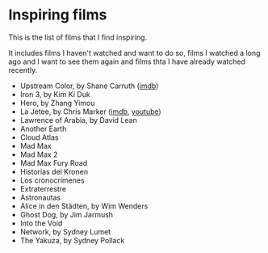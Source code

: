 # Inspiring films

This is the list of films that I find inspiring.

It includes films I haven't watched and want to do so, films I watched a long ago and I want to see them again and films thta I have already watched recently.

  * Upstream Color, by Shane Carruth ([imdb](http://www.imdb.com/title/tt2084989/))
  * Iron 3, by Kim Ki Duk
  * Hero, by Zhang Yimou
  * La Jetee, by Chris Marker ([imdb](http://www.imdb.com/title/tt0056119/?ref_=nv_sr_1), [youtube](https://www.youtube.com/watch?v=zKW8kLGJYXg))
  * Lawrence of Arabia, by David Lean
  * Another Earth
  * Cloud Atlas
  * Mad Max
  * Mad Max 2
  * Mad Max Fury Road
  * Historias del Kronen
  * Los cronocrímenes
  * Extraterrestre
  * Astronautas
  * Alice in den Städten, by Wim Wenders
  * Ghost Dog, by Jim Jarmush
  * Into the Void
  * Network, by Sydney Lumet
  * The Yakuza, by Sydney Pollack
